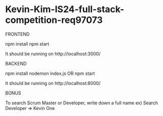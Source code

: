 # Kevin-Kim-IS24-full-stack-competition-req97073

FRONTEND

npm install
npm start

It should be running on http://localhost:3000/


BACKEND

npm install
nodemon index.js OR npm start

It should be running on http://localhost:8000/


BONUS

To search Scrum Master or Developer, write down a full name ex) Search Developer => Kevin One

